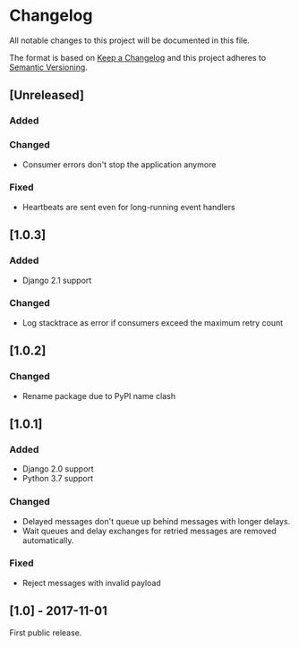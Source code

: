 # Changelog

All notable changes to this project will be documented in this file.

The format is based on [Keep a Changelog](http://keepachangelog.com/en/1.0.0/)
and this project adheres to [Semantic Versioning](http://semver.org/spec/v2.0.0.html).

## [Unreleased]

### Added

### Changed

- Consumer errors don't stop the application anymore

### Fixed

- Heartbeats are sent even for long-running event handlers

## [1.0.3]

### Added

- Django 2.1 support

### Changed

- Log stacktrace as error if consumers exceed the maximum retry count

## [1.0.2]

### Changed

- Rename package due to PyPI name clash

## [1.0.1]

### Added

- Django 2.0 support
- Python 3.7 support

### Changed

- Delayed messages don't queue up behind messages with longer delays.
- Wait queues and delay exchanges for retried messages are removed automatically.

### Fixed

- Reject messages with invalid payload

## [1.0] - 2017-11-01

First public release.
